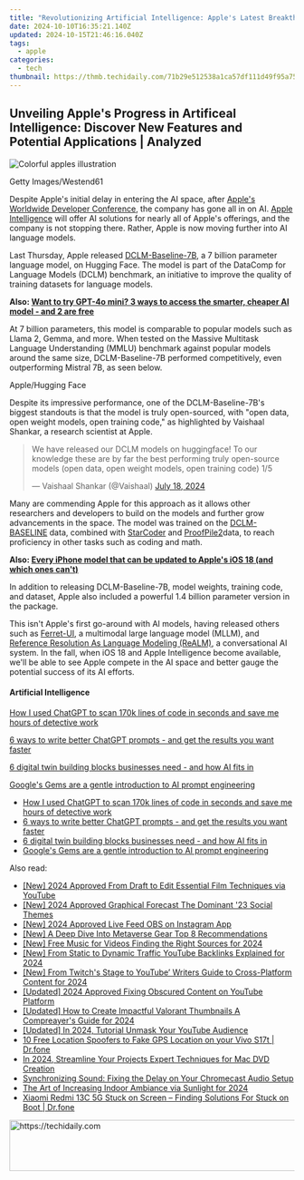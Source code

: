 ```yaml
---
title: "Revolutionizing Artificial Intelligence: Apple's Latest Breakthrough and Areas for Growth"
date: 2024-10-10T16:35:21.140Z
updated: 2024-10-15T21:46:16.040Z
tags:
  - apple
categories:
  - tech
thumbnail: https://thmb.techidaily.com/71b29e512538a1ca57df111d49f95a750cd58f363eb8989d8b988649bee9d94b.jpg
---
```


## Unveiling Apple's Progress in Artificeal Intelligence: Discover New Features and Potential Applications | Analyzed

![Colorful apples illustration](https://www.zdnet.com/a/img/resize/9bb89d50786dede51226d07270c24895165cb839/2024/07/22/915e58d3-9ce8-4208-b390-f7b0a6bddd77/gettyimages-1300502150.jpg?auto=webp&precrop=2121,1192,x0,y0&width=1280)

Getty Images/Westend61

Despite Apple's initial delay in entering the AI space, after [Apple's Worldwide Developer Conference](https://www.zdnet.com/article/v/), the company has gone all in on AI. [Apple Intelligence](https://www.zdnet.com/article/what-is-apple-intelligence-everything-to-know-about-ai-features-coming-to-iphones-macs-and-ipads/) will offer AI solutions for nearly all of Apple's offerings, and the company is not stopping there. Rather, Apple is now moving further into AI language models. 

Last Thursday, Apple released [DCLM-Baseline-7B](https://huggingface.co/apple/DCLM-7B), a 7 billion parameter language model, on Hugging Face. The model is part of the DataComp for Language Models (DCLM) benchmark, an initiative to improve the quality of training datasets for language models.

**Also: [Want to try GPT-4o mini? 3 ways to access the smarter, cheaper AI model - and 2 are free](https://www.zdnet.com/article/want-to-try-gpt-4o-mini-3-ways-to-access-the-smarter-cheaper-ai-model-and-2-are-free/)**

At 7 billion parameters, this model is comparable to popular models such as Llama 2, Gemma, and more. When tested on the Massive Multitask Language Understanding (MMLU) benchmark against popular models around the same size, DCLM-Baseline-7B performed competitively, even outperforming Mistral 7B, as seen below. 

Apple/Hugging Face

Despite its impressive performance, one of the DCLM-Baseline-7B's biggest standouts is that the model is truly open-sourced, with "open data, open weight models, open training code," as highlighted by Vaishaal Shankar, a research scientist at Apple. 

> We have released our DCLM models on huggingface! To our knowledge these are by far the best performing truly open-source models (open data, open weight models, open training code) 1/5
> 
> — Vaishaal Shankar (@Vaishaal) [July 18, 2024](https://twitter.com/Vaishaal/status/1813956553042711006?ref%5Fsrc=twsrc^tfw)

Many are commending Apple for this approach as it allows other researchers and developers to build on the models and further grow advancements in the space. The model was trained on the [DCLM-BASELINE](https://huggingface.co/datasets/mlfoundations/dclm-baseline-1.0) data, combined with [StarCoder](https://huggingface.co/datasets/bigcode/starcoderdata) and [ProofPile2](http://proofpile2)data, to reach proficiency in other tasks such as coding and math.

**Also: [Every iPhone model that can be updated to Apple's iOS 18 (and which ones can't)](https://www.zdnet.com/article/every-iphone-model-that-can-be-updated-to-apples-new-ios-18-public-beta-and-which-ones-cant/)**

In addition to releasing DCLM-Baseline-7B, model weights, training code, and dataset, Apple also included a powerful 1.4 billion parameter version in the package. 

This isn't Apple's first go-around with AI models, having released others such as [Ferret-UI](https://www.zdnet.com/article/apples-new-ai-model-can-understand-your-home-screen-and-supercharge-siri/), a multimodal large language model (MLLM), and [Reference Resolution As Language Modeling (ReALM)](https://www.zdnet.com/article/apple-claims-its-on-device-ai-system-realm-substantially-outperforms-gpt-4/), a conversational AI system. In the fall, when iOS 18 and Apple Intelligence become available, we'll be able to see Apple compete in the AI space and better gauge the potential success of its AI efforts.

#### Artificial Intelligence

[How I used ChatGPT to scan 170k lines of code in seconds and save me hours of detective work](https://www.zdnet.com/article/how-chatgpt-scanned-170k-lines-of-code-in-seconds-and-saved-me-hours-of-work/ "How I used ChatGPT to scan 170k lines of code in seconds and save me hours of detective work")

[6 ways to write better ChatGPT prompts - and get the results you want faster](https://www.zdnet.com/article/6-ways-to-write-better-chatgpt-prompts-and-get-the-results-you-want-faster/ "6 ways to write better ChatGPT prompts - and get the results you want faster")

[6 digital twin building blocks businesses need - and how AI fits in](https://www.zdnet.com/article/6-digital-twin-building-blocks-businesses-need-and-how-ai-fits-in/ "6 digital twin building blocks businesses need - and how AI fits in")

[Google's Gems are a gentle introduction to AI prompt engineering](https://www.zdnet.com/article/googles-gems-are-a-gentle-introduction-to-ai-prompt-engineering/ "Google's Gems are a gentle introduction to AI prompt engineering")

* [How I used ChatGPT to scan 170k lines of code in seconds and save me hours of detective work](https://www.zdnet.com/article/how-chatgpt-scanned-170k-lines-of-code-in-seconds-and-saved-me-hours-of-work/ "How I used ChatGPT to scan 170k lines of code in seconds and save me hours of detective work")
* [6 ways to write better ChatGPT prompts - and get the results you want faster](https://www.zdnet.com/article/6-ways-to-write-better-chatgpt-prompts-and-get-the-results-you-want-faster/ "6 ways to write better ChatGPT prompts - and get the results you want faster")
* [6 digital twin building blocks businesses need - and how AI fits in](https://www.zdnet.com/article/6-digital-twin-building-blocks-businesses-need-and-how-ai-fits-in/ "6 digital twin building blocks businesses need - and how AI fits in")
* [Google's Gems are a gentle introduction to AI prompt engineering](https://www.zdnet.com/article/googles-gems-are-a-gentle-introduction-to-ai-prompt-engineering/ "Google's Gems are a gentle introduction to AI prompt engineering")

<ins class="adsbygoogle"
     style="display:block"
     data-ad-format="autorelaxed"
     data-ad-client="ca-pub-7571918770474297"
     data-ad-slot="1223367746"></ins>

<ins class="adsbygoogle"
     style="display:block"
     data-ad-client="ca-pub-7571918770474297"
     data-ad-slot="8358498916"
     data-ad-format="auto"
     data-full-width-responsive="true"></ins>

<span class="atpl-alsoreadstyle">Also read:</span>
<div><ul>
<li><a href="https://eaxpv-info.techidaily.com/new-2024-approved-from-draft-to-edit-essential-film-techniques-via-youtube/"><u>[New] 2024 Approved From Draft to Edit Essential Film Techniques via YouTube</u></a></li>
<li><a href="https://eaxpv-info.techidaily.com/new-2024-approved-graphical-forecast-the-dominant-23-social-themes/"><u>[New] 2024 Approved Graphical Forecast The Dominant '23 Social Themes</u></a></li>
<li><a href="https://screen-recording.techidaily.com/new-2024-approved-live-feed-obs-on-instagram-app/"><u>[New] 2024 Approved Live Feed OBS on Instagram App</u></a></li>
<li><a href="https://fox-links.techidaily.com/new-a-deep-dive-into-metaverse-gear-top-8-recommendations/"><u>[New] A Deep Dive Into Metaverse Gear Top 8 Recommendations</u></a></li>
<li><a href="https://eaxpv-info.techidaily.com/new-free-music-for-videos-finding-the-right-sources-for-2024/"><u>[New] Free Music for Videos Finding the Right Sources for 2024</u></a></li>
<li><a href="https://eaxpv-info.techidaily.com/new-from-static-to-dynamic-traffic-youtube-backlinks-explained-for-2024/"><u>[New] From Static to Dynamic Traffic YouTube Backlinks Explained for 2024</u></a></li>
<li><a href="https://eaxpv-info.techidaily.com/new-from-twitchs-stage-to-youtube-writers-guide-to-cross-platform-content-for-2024/"><u>[New] From Twitch's Stage to YouTube’ Writers Guide to Cross-Platform Content for 2024</u></a></li>
<li><a href="https://eaxpv-info.techidaily.com/updated-2024-approved-fixing-obscured-content-on-youtube-platform/"><u>[Updated] 2024 Approved Fixing Obscured Content on YouTube Platform</u></a></li>
<li><a href="https://eaxpv-info.techidaily.com/updated-how-to-create-impactful-valorant-thumbnails-a-compreayers-guide-for-2024/"><u>[Updated] How to Create Impactful Valorant Thumbnails A Compreayer's Guide for 2024</u></a></li>
<li><a href="https://youtube-blog.techidaily.com/ed-in-2024-tutorial-unmask-your-youtube-audience/"><u>[Updated] In 2024, Tutorial Unmask Your YouTube Audience</u></a></li>
<li><a href="https://android-location.techidaily.com/10-free-location-spoofers-to-fake-gps-location-on-your-vivo-s17t-drfone-by-drfone-virtual/"><u>10 Free Location Spoofers to Fake GPS Location on your Vivo S17t | Dr.fone</u></a></li>
<li><a href="https://fox-links.techidaily.com/in-2024-streamline-your-projects-expert-techniques-for-mac-dvd-creation/"><u>In 2024, Streamline Your Projects Expert Techniques for Mac DVD Creation</u></a></li>
<li><a href="https://technical-tips.techidaily.com/synchronizing-sound-fixing-the-delay-on-your-chromecast-audio-setup/"><u>Synchronizing Sound: Fixing the Delay on Your Chromecast Audio Setup</u></a></li>
<li><a href="https://some-approaches.techidaily.com/the-art-of-increasing-indoor-ambiance-via-sunlight-for-2024/"><u>The Art of Increasing Indoor Ambiance via Sunlight for 2024</u></a></li>
<li><a href="https://howto.techidaily.com/xiaomi-redmi-13c-5g-stuck-on-screen-finding-solutions-for-stuck-on-boot-drfone-by-drfone-fix-android-problems-fix-android-problems/"><u>Xiaomi Redmi 13C 5G Stuck on Screen – Finding Solutions For Stuck on Boot | Dr.fone</u></a></li>
</ul></div>

<!-- affiliate ads begin -->
<a href="https://appsumo.8odi.net/c/5597632/2144299/7443" target="_top" id="2144299">
  <img src="//a.impactradius-go.com/display-ad/7443-2144299" border="0" alt="https://techidaily.com" width="728" height="90"/>
</a>
<img height="0" width="0" src="https://appsumo.8odi.net/i/5597632/2144299/7443" style="position:absolute;visibility:hidden;" border="0" />
<!-- affiliate ads end -->

